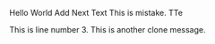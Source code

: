 Hello World
Add Next Text
This is mistake.
TTe

This is line number 3.
This is another clone message.
